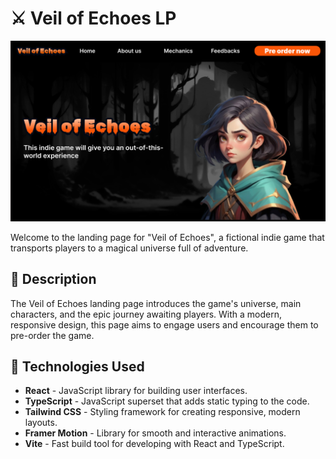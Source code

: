 # ⚔️ Veil of Echoes LP

![VeilOfEchoes_Wallpaper](./src/assets/png/wallpaper.png)

Welcome to the landing page for "Veil of Echoes", a fictional indie game that transports players to a magical universe full of adventure.

## 🚀 Description

The Veil of Echoes landing page introduces the game's universe, main characters, and the epic journey awaiting players. With a modern, responsive design, this page aims to engage users and encourage them to pre-order the game.

## 📱 Technologies Used

- **React** - JavaScript library for building user interfaces.
- **TypeScript** - JavaScript superset that adds static typing to the code.
- **Tailwind CSS** - Styling framework for creating responsive, modern layouts.
- **Framer Motion** - Library for smooth and interactive animations.
- **Vite** - Fast build tool for developing with React and TypeScript.